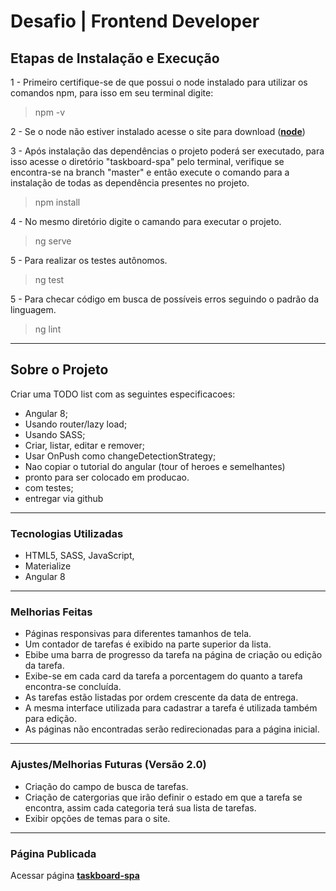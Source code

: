 # Desafio | Frontend Developer

## Etapas de Instalação e Execução

1 -  Primeiro certifique-se de que possui o node instalado para utilizar os comandos npm, para isso em seu terminal digite:
> npm -v

2 - Se o node não estiver instalado acesse o site para download (**[node](https://nodejs.org/en/download/)**)

3 - Após instalação das dependências o projeto poderá ser executado, para isso acesse o diretório "taskboard-spa" pelo terminal, verifique se encontra-se na branch "master" e então execute o comando para a instalação de todas as dependência presentes no projeto.
> npm install

4 - No mesmo diretório digite o camando para executar o projeto.
> ng serve

5 - Para realizar os testes autônomos.
> ng test

5 - Para checar código em busca de possíveis erros seguindo o padrão da linguagem.
> ng lint

---
## Sobre o Projeto

Criar uma TODO list com as seguintes especificacoes:

- Angular 8;
- Usando router/lazy load;
- Usando SASS;
- Criar, listar, editar e remover;
- Usar OnPush como changeDetectionStrategy;
- Nao copiar o tutorial do angular (tour of heroes e semelhantes)
- pronto para ser colocado em producao.
- com testes;
- entregar via github

---
### Tecnologias Utilizadas

- HTML5, SASS, JavaScript, 
- Materialize
- Angular 8

---
### Melhorias Feitas

- Páginas responsivas para diferentes tamanhos de tela.
- Um contador de tarefas é exibido na parte superior da lista.
- Ebibe uma barra de progresso da tarefa na página de criação ou edição da tarefa.
- Exibe-se em cada card da tarefa a porcentagem do quanto a tarefa encontra-se concluída.
- As tarefas estão listadas por ordem crescente da data de entrega.
- A mesma interface utilizada para cadastrar a tarefa é utilizada também para edição.
- As páginas não encontradas serão redirecionadas para a página inicial.

---
### Ajustes/Melhorias Futuras (Versão 2.0)

- Criação do campo de busca de tarefas.
- Criação de catergorias que irão definir o estado em que a tarefa se encontra, assim cada categoria terá sua lista de tarefas.
- Exibir opções de temas para o site.

---
### Página Publicada

Acessar página **[taskboard-spa](https://taskboard-spa.wellyssonam.now.sh/)**
